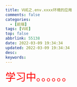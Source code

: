 ```yaml
---
title: VUE之.env.xxxx环境的应用
comments: false
categories:
  - [前端]
tags: [VUE]
top: false
abbrlink: 55138
date: 2022-03-09 19:34:34
updated: 2022-03-09 19:34:34
desc:
keywords:
---
```



<font size=6.5 color='red'>学习中。。。。。。</font>
